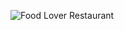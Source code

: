 ![Food Lover Restaurant](https://github.com/mariamnageh/Restaurant-Website-Using-HTML-CSS/assets/105167781/cacd2d60-6c9a-4dc1-bcde-602c5a4c4f52)
